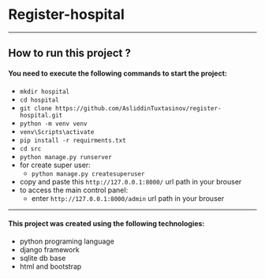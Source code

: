 # Register-hospital
___
## How to run this project ?
#### You need to execute the following commands to start the project:
- `mkdir hospital`
- `cd hospital`
- `git clone https://github.com/AsliddinTuxtasinov/register-hospital.git`
- `python -m venv venv`
- `venv\Scripts\activate`
- `pip install -r requirments.txt`
- `cd src`
- `python manage.py runserver`
- for create super user:
  - `python manage.py createsuperuser` 
- copy and paste this `http://127.0.0.1:8000/` url path in your brouser
- to access the main control panel:
  - enter `http://127.0.0.1:8000/admin` url path in your brouser

___

#### This project was created using the following technologies:
- python programing language
- django framework
- sqlite db base
- html and bootstrap